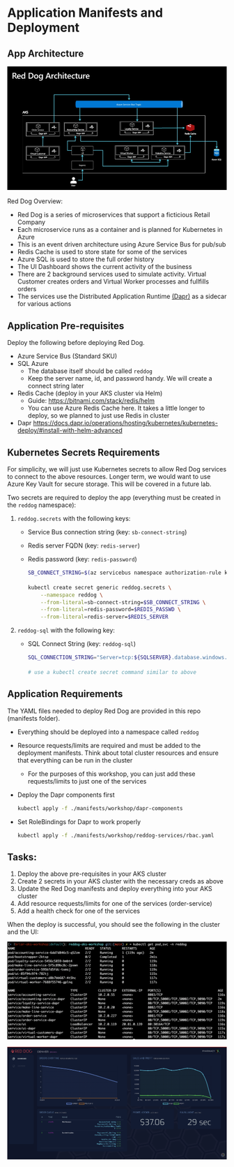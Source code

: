 # Application Manifests and Deployment

## App Architecture

![Architecture diagram](./assets/reddog_architecture.jpg)

Red Dog Overview:

* Red Dog is a series of microservices that support a ficticious Retail Company 
* Each microservice runs as a container and is planned for Kubernetes in Azure
* This is an event driven architecture using Azure Service Bus for pub/sub
* Redis Cache is used to store state for some of the services
* Azure SQL is used to store the full order history
* The UI Dashboard shows the current activity of the business
* There are 2 background services used to simulate activity. Virtual Customer creates orders and Virtual Worker processes and fullfills orders
* The services use the Distributed Application Runtime [(Dapr)](http://dapr.io) as a sidecar for various actions

## Application Pre-requisites

Deploy the following before deploying Red Dog.

* Azure Service Bus (Standard SKU)
* SQL Azure
    * The database itself should be called `reddog`
    * Keep the server name, id, and password handy. We will create a connect string later
* Redis Cache (deploy in your AKS cluster via Helm)
    * Guide: https://bitnami.com/stack/redis/helm 
    * You can use Azure Redis Cache here. It takes a little longer to deploy, so we planned to just use Redis in cluster
* Dapr https://docs.dapr.io/operations/hosting/kubernetes/kubernetes-deploy/#install-with-helm-advanced

## Kubernetes Secrets Requirements

For simplicity, we will just use Kubernetes secrets to allow Red Dog services to connect to the above resources. Longer term, we would want to use Azure Key Vault for secure storage. This will be covered in a future lab.

Two secrets are required to deploy the app (everything must be created in the `reddog` namespace):

1. `reddog.secrets` with the following keys:
    * Service Bus connection string (key: `sb-connect-string`)
    * Redis server FQDN (key: `redis-server`)
    * Redis password (key: `redis-password`)

        ```bash
        SB_CONNECT_STRING=$(az servicebus namespace authorization-rule keys list --resource-group $RG --namespace-name $SB_NAMESPACE --name RootManageSharedAccessKey --query primaryConnectionString --output tsv)

        kubectl create secret generic reddog.secrets \
            --namespace reddog \
            --from-literal=sb-connect-string=$SB_CONNECT_STRING \
            --from-literal=redis-password=$REDIS_PASSWD \
            --from-literal=redis-server=$REDIS_SERVER 
        ``` 

2. `reddog-sql` with the following key:
    * SQL Connect String (key: `reddog-sql`)

        ```bash
        SQL_CONNECTION_STRING="Server=tcp:${SQLSERVER}.database.windows.net,1433;Database=reddog;User ID=${SQLLOGIN};Password=${SQLPASSWORD};Encrypt=true;Connection Timeout=30;"

        # use a kubectl create secret command similar to above
        ```

## Application Requirements

The YAML files needed to deploy Red Dog are provided in this repo (manifests folder).

* Everything should be deployed into a namespace called `reddog` 
* Resource requests/limits are required and must be added to the deployment manifests. Think about total cluster resources and ensure that everything can be run in the cluster
    * For the purposes of this workshop, you can just add these requests/limits to just one of the services
* Deploy the Dapr components first

    ```bash
    kubectl apply -f ./manifests/workshop/dapr-components
    ```
* Set RoleBindings for Dapr to work properly

    ```bash
    kubectl apply -f ./manifests/workshop/reddog-services/rbac.yaml
    ```

## Tasks:

1. Deploy the above pre-requisites in your AKS cluster
2. Create 2 secrets in your AKS cluster with the necessary creds as above
3. Update the Red Dog manifests and deploy everything into your AKS cluster
4. Add resource requests/limits for one of the services (order-service)
5. Add a health check for one of the services

When the deploy is successful, you should see the following in the cluster and the UI:

![pods](./assets/kubectl-reddog.png)

![UI Dashboard](./assets/ui-dhasboard.png)
